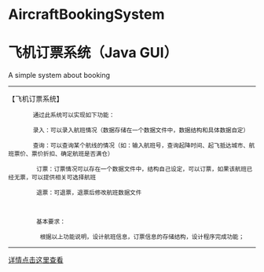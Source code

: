 # AircraftBookingSystem
# 飞机订票系统（Java GUI）
A simple system about booking 

------------------------------------------------
【飞机订票系统】

           通过此系统可以实现如下功能：

           录入：可以录入航班情况（数据存储在一个数据文件中，数据结构和具体数据自定）

           查询：可以查询某个航线的情况（如：输入航班号，查询起降时间、起飞抵达城市、航班票价、票价折扣、确定航班是否满仓）

            订票：订票情况可以存在一个数据文件中，结构自己设定，可以订票，如果该航班已经无票，可以提供相关可选择航班

            退票：可退票，退票后修改航班数据文件



            基本要求：

             根据以上功能说明，设计航班信息，订票信息的存储结构，设计程序完成功能；

------------------------------------------------

[详情点击这里查看](https://blog.csdn.net/vcx08/article/details/76336111)
